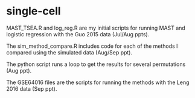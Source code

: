 # single-cell

MAST_TSEA.R and log_reg.R are my initial scripts for running MAST and logistic regression with the Guo 2015 data (Jul/Aug ppts).

The sim_method_compare.R includes code for each of the methods I compared using the simulated data (Aug/Sep ppt).

The python script runs a loop to get the results for several permutations (Aug ppt).

The GSE64016 files are the scripts for running the methods with the Leng 2016 data (Sep ppt).
